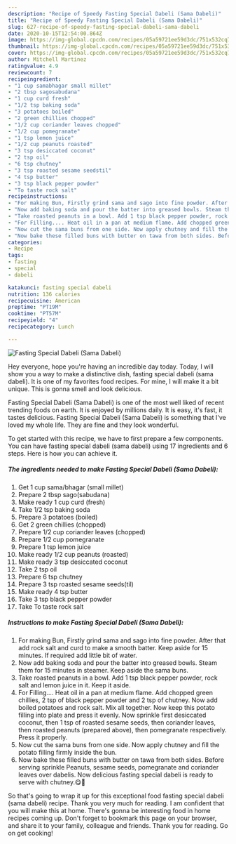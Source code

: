 ```yaml
---
description: "Recipe of Speedy Fasting Special Dabeli (Sama Dabeli)"
title: "Recipe of Speedy Fasting Special Dabeli (Sama Dabeli)"
slug: 627-recipe-of-speedy-fasting-special-dabeli-sama-dabeli
date: 2020-10-15T12:54:00.864Z
image: https://img-global.cpcdn.com/recipes/05a59721ee59d3dc/751x532cq70/fasting-special-dabeli-sama-dabeli-recipe-main-photo.jpg
thumbnail: https://img-global.cpcdn.com/recipes/05a59721ee59d3dc/751x532cq70/fasting-special-dabeli-sama-dabeli-recipe-main-photo.jpg
cover: https://img-global.cpcdn.com/recipes/05a59721ee59d3dc/751x532cq70/fasting-special-dabeli-sama-dabeli-recipe-main-photo.jpg
author: Mitchell Martinez
ratingvalue: 4.9
reviewcount: 7
recipeingredient:
- "1 cup samabhagar small millet"
- "2 tbsp sagosabudana"
- "1 cup curd fresh"
- "1/2 tsp baking soda"
- "3 potatoes boiled"
- "2 green chillies chopped"
- "1/2 cup coriander leaves chopped"
- "1/2 cup pomegranate"
- "1 tsp lemon juice"
- "1/2 cup peanuts roasted"
- "3 tsp desiccated coconut"
- "2 tsp oil"
- "6 tsp chutney"
- "3 tsp roasted sesame seedstil"
- "4 tsp butter"
- "3 tsp black pepper powder"
- "To taste rock salt"
recipeinstructions:
- "For making Bun, Firstly grind sama and sago into fine powder. After that add rock salt and curd to make a smooth batter. Keep aside for 15 minutes. If required add little bit of water."
- "Now add baking soda and pour the batter into greased bowls. Steam them for 15 minutes in steamer. Keep aside the sama buns."
- "Take roasted peanuts in a bowl. Add 1 tsp black pepper powder, rock salt and lemon juice in it. Keep it aside."
- "For Filling.... Heat oil in a pan at medium flame. Add chopped green chillies, 2 tsp of black pepper powder and 2 tsp of chutney. Now add boiled potatoes and rock salt. Mix all together. Now keep this potato filling into plate and press it evenly. Now sprinkle first desiccated coconut, then 1 tsp of roasted sesame seeds, then coriander leaves, then roasted peanuts (prepared above), then pomegranate respectively. Press it properly."
- "Now cut the sama buns from one side. Now apply chutney and fill the potato filling firmly inside the bun."
- "Now bake these filled buns with butter on tawa from both sides. Before serving sprinkle Peanuts, sesame seeds, pomegranate and coriander leaves over dabelis. Now delicious fasting special dabeli is ready to serve with chutney.😋🍔"
categories:
- Recipe
tags:
- fasting
- special
- dabeli

katakunci: fasting special dabeli 
nutrition: 136 calories
recipecuisine: American
preptime: "PT19M"
cooktime: "PT57M"
recipeyield: "4"
recipecategory: Lunch

---
```



![Fasting Special Dabeli (Sama Dabeli)](https://img-global.cpcdn.com/recipes/05a59721ee59d3dc/751x532cq70/fasting-special-dabeli-sama-dabeli-recipe-main-photo.jpg)

Hey everyone, hope you're having an incredible day today. Today, I will show you a way to make a distinctive dish, fasting special dabeli (sama dabeli). It is one of my favorites food recipes. For mine, I will make it a bit unique. This is gonna smell and look delicious.



Fasting Special Dabeli (Sama Dabeli) is one of the most well liked of recent trending foods on earth. It is enjoyed by millions daily. It is easy, it's fast, it tastes delicious. Fasting Special Dabeli (Sama Dabeli) is something that I've loved my whole life. They are fine and they look wonderful.


To get started with this recipe, we have to first prepare a few components. You can have fasting special dabeli (sama dabeli) using 17 ingredients and 6 steps. Here is how you can achieve it.

<!--inarticleads1-->

##### The ingredients needed to make Fasting Special Dabeli (Sama Dabeli):

1. Get 1 cup sama/bhagar (small millet)
1. Prepare 2 tbsp sago(sabudana)
1. Make ready 1 cup curd (fresh)
1. Take 1/2 tsp baking soda
1. Prepare 3 potatoes (boiled)
1. Get 2 green chillies (chopped)
1. Prepare 1/2 cup coriander leaves (chopped)
1. Prepare 1/2 cup pomegranate
1. Prepare 1 tsp lemon juice
1. Make ready 1/2 cup peanuts (roasted)
1. Make ready 3 tsp desiccated coconut
1. Take 2 tsp oil
1. Prepare 6 tsp chutney
1. Prepare 3 tsp roasted sesame seeds(til)
1. Make ready 4 tsp butter
1. Take 3 tsp black pepper powder
1. Take To taste rock salt




<!--inarticleads2-->

##### Instructions to make Fasting Special Dabeli (Sama Dabeli):

1. For making Bun, Firstly grind sama and sago into fine powder. After that add rock salt and curd to make a smooth batter. Keep aside for 15 minutes. If required add little bit of water.
1. Now add baking soda and pour the batter into greased bowls. Steam them for 15 minutes in steamer. Keep aside the sama buns.
1. Take roasted peanuts in a bowl. Add 1 tsp black pepper powder, rock salt and lemon juice in it. Keep it aside.
1. For Filling.... Heat oil in a pan at medium flame. Add chopped green chillies, 2 tsp of black pepper powder and 2 tsp of chutney. Now add boiled potatoes and rock salt. Mix all together. Now keep this potato filling into plate and press it evenly. Now sprinkle first desiccated coconut, then 1 tsp of roasted sesame seeds, then coriander leaves, then roasted peanuts (prepared above), then pomegranate respectively. Press it properly.
1. Now cut the sama buns from one side. Now apply chutney and fill the potato filling firmly inside the bun.
1. Now bake these filled buns with butter on tawa from both sides. Before serving sprinkle Peanuts, sesame seeds, pomegranate and coriander leaves over dabelis. Now delicious fasting special dabeli is ready to serve with chutney.😋🍔




So that's going to wrap it up for this exceptional food fasting special dabeli (sama dabeli) recipe. Thank you very much for reading. I am confident that you will make this at home. There's gonna be interesting food in home recipes coming up. Don't forget to bookmark this page on your browser, and share it to your family, colleague and friends. Thank you for reading. Go on get cooking!

